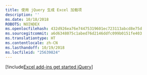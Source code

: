 ```yaml
---
title: 使用 jQuery 生成 Excel 加载项
description: ''
ms.date: 10/18/2018
ROBOTS: NOINDEX
ms.openlocfilehash: 432d926ea76e74475319601ec723113abcd8e75d
ms.sourcegitcommit: a6d6348075c1abed76d2146ddfc099b0151fe403
ms.translationtype: HT
ms.contentlocale: zh-CN
ms.lasthandoff: 10/19/2018
ms.locfileid: "25639824"
---
```

[!include[Excel add-ins get started jQuery](../includes/file-get-started-excel-jquery.md)]
